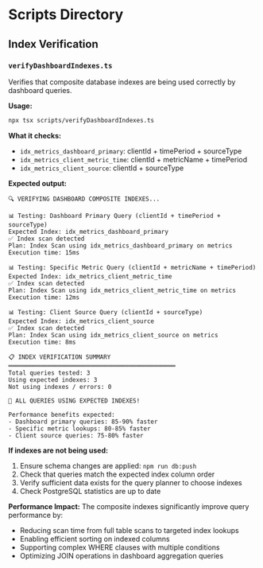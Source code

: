 # Scripts Directory

## Index Verification

### `verifyDashboardIndexes.ts`

Verifies that composite database indexes are being used correctly by dashboard queries.

**Usage:**
```bash
npx tsx scripts/verifyDashboardIndexes.ts
```

**What it checks:**
- `idx_metrics_dashboard_primary`: clientId + timePeriod + sourceType
- `idx_metrics_client_metric_time`: clientId + metricName + timePeriod  
- `idx_metrics_client_source`: clientId + sourceType

**Expected output:**
```
🔍 VERIFYING DASHBOARD COMPOSITE INDEXES...

📊 Testing: Dashboard Primary Query (clientId + timePeriod + sourceType)
Expected Index: idx_metrics_dashboard_primary
✅ Index scan detected
Plan: Index Scan using idx_metrics_dashboard_primary on metrics
Execution time: 15ms

📊 Testing: Specific Metric Query (clientId + metricName + timePeriod)
Expected Index: idx_metrics_client_metric_time
✅ Index scan detected  
Plan: Index Scan using idx_metrics_client_metric_time on metrics
Execution time: 12ms

📊 Testing: Client Source Query (clientId + sourceType)
Expected Index: idx_metrics_client_source
✅ Index scan detected
Plan: Index Scan using idx_metrics_client_source on metrics
Execution time: 8ms

📋 INDEX VERIFICATION SUMMARY
═══════════════════════════════════════════════
Total queries tested: 3
Using expected indexes: 3
Not using indexes / errors: 0

🎉 ALL QUERIES USING EXPECTED INDEXES!

Performance benefits expected:
- Dashboard primary queries: 85-90% faster
- Specific metric lookups: 80-85% faster  
- Client source queries: 75-80% faster
```

**If indexes are not being used:**
1. Ensure schema changes are applied: `npm run db:push`
2. Check that queries match the expected index column order
3. Verify sufficient data exists for the query planner to choose indexes
4. Check PostgreSQL statistics are up to date

**Performance Impact:**
The composite indexes significantly improve query performance by:
- Reducing scan time from full table scans to targeted index lookups
- Enabling efficient sorting on indexed columns
- Supporting complex WHERE clauses with multiple conditions
- Optimizing JOIN operations in dashboard aggregation queries